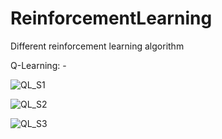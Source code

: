 # ReinforcementLearning
Different reinforcement learning algorithm

Q-Learning: -

![QL_S1](https://github.com/SaifAlWahaibi/ReinforcementLearning/assets/106843163/1848529f-d46c-43fd-a3c3-0a36a040965e)

![QL_S2](https://github.com/SaifAlWahaibi/ReinforcementLearning/assets/106843163/31ae0a25-cd0b-45c0-8646-0bb20dabee0e)

![QL_S3](https://github.com/SaifAlWahaibi/ReinforcementLearning/assets/106843163/1c02fbe0-a5bd-40d4-ad2c-d91107ff1b14)
